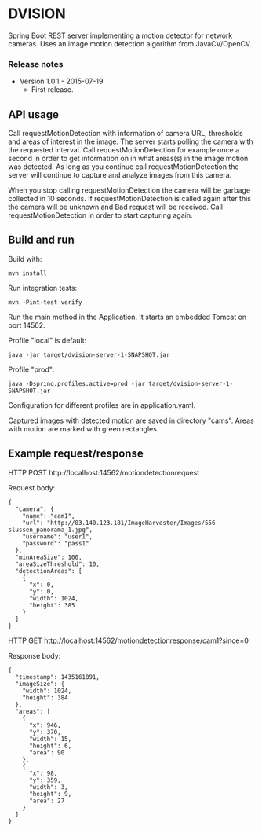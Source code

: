 # DVISION

Spring Boot REST server implementing a motion detector for network cameras. Uses an image motion detection algorithm
from JavaCV/OpenCV.

### Release notes
* Version 1.0.1 - 2015-07-19
  * First release.

## API usage

Call requestMotionDetection with information of camera URL, thresholds and areas of interest in the image.
The server starts polling the camera with the requested interval. Call requestMotionDetection for example once a second
in order to get information on in what areas(s) in the image motion was detected. As long as you continue call 
requestMotionDetection the server will continue to capture and analyze images from this camera.

When you stop calling requestMotionDetection the camera will be garbage collected in 10 seconds. If
requestMotionDetection is called again after this the camera will be unknown and Bad request will be received.
Call requestMotionDetection in order to start capturing again.

## Build and run

Build with:
   
``` 
mvn install
``` 

Run integration tests:

``` 
mvn -Pint-test verify
``` 

Run the main method in the Application. It starts an embedded Tomcat on port 14562.

Profile "local" is default:
``` 
java -jar target/dvision-server-1-SNAPSHOT.jar
``` 

Profile "prod":
``` 
java -Dspring.profiles.active=prod -jar target/dvision-server-1-SNAPSHOT.jar
``` 

Configuration for different profiles are in application.yaml.


Captured images with detected motion are saved in directory "cams". Areas with motion are marked with green 
rectangles.

## Example request/response

HTTP POST http://localhost:14562/motiondetectionrequest

Request body:
``` 
{
  "camera": {
    "name": "cam1",
    "url": "http://83.140.123.181/ImageHarvester/Images/556-slussen_panorama_1.jpg",
    "username": "user1",
    "password": "pass1"
  },
  "minAreaSize": 100,
  "areaSizeThreshold": 10,
  "detectionAreas": [
    {
      "x": 0,
      "y": 0,
      "width": 1024,
      "height": 385
    }
  ]
}
``` 

HTTP GET http://localhost:14562/motiondetectionresponse/cam1?since=0

Response body:

``` 
{
  "timestamp": 1435161891,
  "imageSize": {
    "width": 1024,
    "height": 384
  },
  "areas": [
    {
      "x": 946,
      "y": 370,
      "width": 15,
      "height": 6,
      "area": 90
    },
    {
      "x": 98,
      "y": 359,
      "width": 3,
      "height": 9,
      "area": 27
    }
  ]
}
``` 
